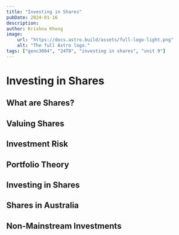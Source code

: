 ```yaml
---
title: "Investing in Shares"
pubDate: 2024-01-16
description:
author: Krishna Khong
image:
    url: "https://docs.astro.build/assets/full-logo-light.png"
    alt: "The full Astro logo."
tags: ["genc3004", "24T0", "investing in shares", "unit 9"]
---
```

# Investing in Shares

## What are Shares?

## Valuing Shares

## Investment Risk

## Portfolio Theory

## Investing in Shares

## Shares in Australia

## Non-Mainstream Investments

